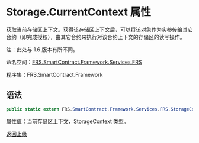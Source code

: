 # Storage.CurrentContext 属性

获取当前存储区上下文。获得该存储区上下文后，可以将该对象作为实参传给其它合约（即完成授权），由其它合约来执行对该合约上下文的存储区的读写操作。

注：此处与 1.6 版本有所不同。

命名空间：[FRS.SmartContract.Framework.Services.FRS](../../FRS.md)

程序集：FRS.SmartContract.Framework

## 语法

```c#
public static extern FRS.SmartContract.Framework.Services.FRS.StorageContext CurrentContext { get; }
```

属性值：当前存储区上下文，[StorageContext](../StorageContex.md) 类型。



[返回上级](../Storage.md)